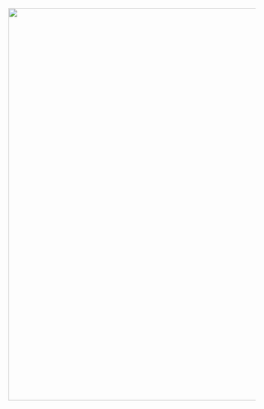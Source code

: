 
<a href="https://www.yes24.com/Product/Goods/122002340">
    <img src="https://github.com/munhwas1140/SpringBootInPractice/assets/96351186/91d0ff46-e984-4ac7-a670-034d1ac27f7d" width="600" height="800">
</a>

